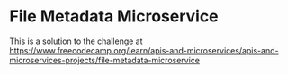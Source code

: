 # File Metadata Microservice

This is a solution to the challenge at https://www.freecodecamp.org/learn/apis-and-microservices/apis-and-microservices-projects/file-metadata-microservice
